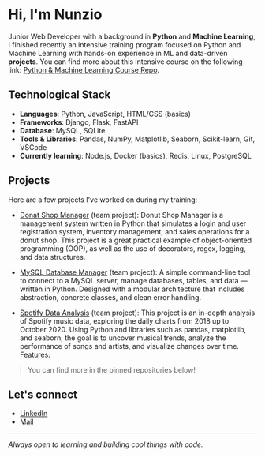 # **Hi, I'm Nunzio**

Junior Web Developer with a background in **Python** and **Machine Learning**, I finished recently an intensive training program focused on Python and Machine Learning with hands-on experience in ML and data-driven **projects**. You can find more about this intensive course on the following link: [Python & Machine Learning Course Repo](https://github.com/Endershade98/Nunzio_De_Cicco_Python_Course_Repo.git).

## **Technological Stack**

- **Languages**: Python, JavaScript, HTML/CSS (basics)
- **Frameworks**: Django, Flask, FastAPI
- **Database**: MySQL, SQLite
- **Tools & Libraries**: Pandas, NumPy, Matplotlib, Seaborn, Scikit-learn, Git, VSCode
- **Currently learning**: Node.js, Docker (basics), Redis, Linux, PostgreSQL

## **Projects**

Here are a few projects I've worked on during my training:
- [Donat Shop Manager](https://github.com/GiovanniP9/Donut-Shop-Manager---Gestionale-Python.git) (team project): Donut Shop Manager is a management system written in Python that simulates a login and user registration system, inventory management, and sales operations for a donut shop. This project is a great practical example of object-oriented programming (OOP), as well as the use of decorators, regex, logging, and data structures.

- [MySQL Database Manager](https://github.com/GiovanniP9/Gestionale_Database.git) (team project): A simple command-line tool to connect to a MySQL server, manage databases, tables, and data — written in Python. Designed with a modular architecture that includes abstraction, concrete classes, and clean error handling.

- [Spotify Data Analysis](https://github.com/GiovanniP9/Progetto_Analisi_Spotify) (team project): This project is an in-depth analysis of Spotify music data, exploring the daily charts from 2018 up to October 2020. Using Python and libraries such as pandas, matplotlib, and seaborn, the goal is to uncover musical trends, analyze the performance of songs and artists, and visualize changes over time.
Features:
 
> You can find more in the pinned repositories below!

## **Let's connect**

- [LinkedIn](https://www.linkedin.com/in/nunzio-de-cicco)  
- [Mail](mailto:decicconunzio@gmail.com)

---

_Always open to learning and building cool things with code._
